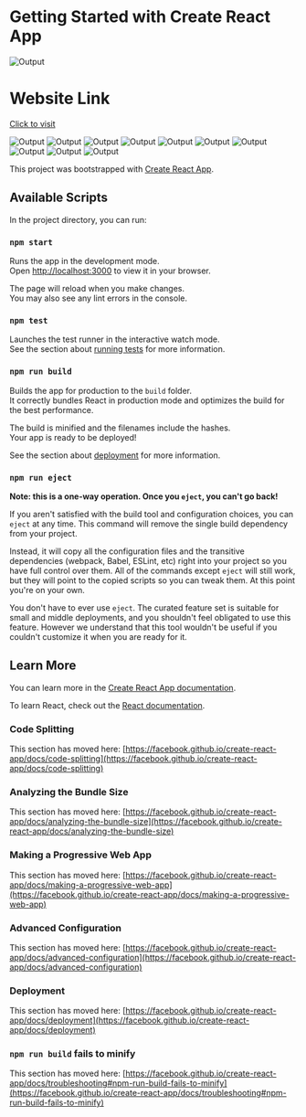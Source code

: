 # Getting Started with Create React App

<img src="https://github.com/aliraza-devv/final-randomquiz/blob/main/Output/video.gif" alt="Output" />

# Website Link
<a href="https://final-randomquiz.vercel.app/">Click to visit</a>

<img src="https://github.com/aliraza-devv/final-randomquiz/blob/main/Output/1.png" alt="Output" />
<img src="https://github.com/aliraza-devv/final-randomquiz/blob/main/Output/2.png" alt="Output" />
<img src="https://github.com/aliraza-devv/final-randomquiz/blob/main/Output/3.png" alt="Output" />
<img src="https://github.com/aliraza-devv/final-randomquiz/blob/main/Output/4.png" alt="Output" />
<img src="https://github.com/aliraza-devv/final-randomquiz/blob/main/Output/5.png" alt="Output" />
<img src="https://github.com/aliraza-devv/final-randomquiz/blob/main/Output/6.png" alt="Output" />
<img src="https://github.com/aliraza-devv/final-randomquiz/blob/main/Output/7.png" alt="Output" />
<img src="https://github.com/aliraza-devv/final-randomquiz/blob/main/Output/8.png" alt="Output" />
<img src="https://github.com/aliraza-devv/final-randomquiz/blob/main/Output/9.png" alt="Output" />
<img src="https://github.com/aliraza-devv/final-randomquiz/blob/main/Output/10.png" alt="Output" />

This project was bootstrapped with [Create React App](https://github.com/facebook/create-react-app).

## Available Scripts

In the project directory, you can run:

### `npm start`

Runs the app in the development mode.\
Open [http://localhost:3000](http://localhost:3000) to view it in your browser.

The page will reload when you make changes.\
You may also see any lint errors in the console.

### `npm test`

Launches the test runner in the interactive watch mode.\
See the section about [running tests](https://facebook.github.io/create-react-app/docs/running-tests) for more information.

### `npm run build`

Builds the app for production to the `build` folder.\
It correctly bundles React in production mode and optimizes the build for the best performance.

The build is minified and the filenames include the hashes.\
Your app is ready to be deployed!

See the section about [deployment](https://facebook.github.io/create-react-app/docs/deployment) for more information.

### `npm run eject`

**Note: this is a one-way operation. Once you `eject`, you can't go back!**

If you aren't satisfied with the build tool and configuration choices, you can `eject` at any time. This command will remove the single build dependency from your project.

Instead, it will copy all the configuration files and the transitive dependencies (webpack, Babel, ESLint, etc) right into your project so you have full control over them. All of the commands except `eject` will still work, but they will point to the copied scripts so you can tweak them. At this point you're on your own.

You don't have to ever use `eject`. The curated feature set is suitable for small and middle deployments, and you shouldn't feel obligated to use this feature. However we understand that this tool wouldn't be useful if you couldn't customize it when you are ready for it.

## Learn More

You can learn more in the [Create React App documentation](https://facebook.github.io/create-react-app/docs/getting-started).

To learn React, check out the [React documentation](https://reactjs.org/).

### Code Splitting

This section has moved here: [https://facebook.github.io/create-react-app/docs/code-splitting](https://facebook.github.io/create-react-app/docs/code-splitting)

### Analyzing the Bundle Size

This section has moved here: [https://facebook.github.io/create-react-app/docs/analyzing-the-bundle-size](https://facebook.github.io/create-react-app/docs/analyzing-the-bundle-size)

### Making a Progressive Web App

This section has moved here: [https://facebook.github.io/create-react-app/docs/making-a-progressive-web-app](https://facebook.github.io/create-react-app/docs/making-a-progressive-web-app)

### Advanced Configuration

This section has moved here: [https://facebook.github.io/create-react-app/docs/advanced-configuration](https://facebook.github.io/create-react-app/docs/advanced-configuration)

### Deployment

This section has moved here: [https://facebook.github.io/create-react-app/docs/deployment](https://facebook.github.io/create-react-app/docs/deployment)

### `npm run build` fails to minify

This section has moved here: [https://facebook.github.io/create-react-app/docs/troubleshooting#npm-run-build-fails-to-minify](https://facebook.github.io/create-react-app/docs/troubleshooting#npm-run-build-fails-to-minify)

